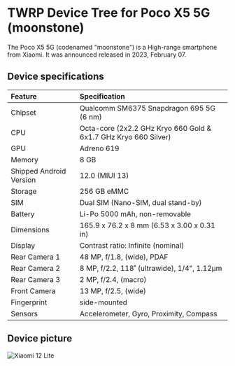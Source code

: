 #  TWRP Device Tree for Poco X5 5G (moonstone)

The Poco X5 5G (codenamed "moonstone") is a High-range smartphone from Xiaomi. It was announced released in 2023, February 07.

## Device specifications

| Feature                 | Specification                                                                  |
| :---------------------- | :------------------------------------------------------------------------------|
| Chipset                 | Qualcomm SM6375 Snapdragon 695 5G (6 nm)                                       |
| CPU                     | Octa-core (2x2.2 GHz Kryo 660 Gold & 6x1.7 GHz Kryo 660 Silver)                |
| GPU                     | Adreno 619                                                                     |
| Memory                  | 8 GB                                                                           |
| Shipped Android Version | 12.0 (MIUI 13)                                                                 |
| Storage                 | 256 GB eMMC                                                                    |
| SIM                     | Dual SIM (Nano-SIM, dual stand-by)                                             |
| Battery                 | Li-Po 5000 mAh, non-removable                                                  |
| Dimensions              | 165.9 x 76.2 x 8 mm (6.53 x 3.00 x 0.31 in)                                    |
| Display                 | Contrast ratio: Infinite (nominal)                                             |
| Rear Camera 1           | 48 MP, f/1.8, (wide), PDAF                                                     |
| Rear Camera 2           | 8 MP, f/2.2, 118˚ (ultrawide), 1/4", 1.12µm                                    |
| Rear Camera 3           | 2 MP, f/2.4, (macro)                                                           |
| Front Camera            | 13 MP, f/2.5, (wide)                                                           |
| Fingerprint             | side-mounted                                                                   |
| Sensors                 | Accelerometer, Gyro, Proximity, Compass                                        |

## Device picture

![Xiaomi 12 Lite ](https://fdn2.gsmarena.com/vv/pics/xiaomi/xiaomi-poco-x5-5g-1.jpg)
